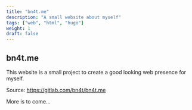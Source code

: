 ```yaml
---
title: "bn4t.me"
description: "A small website about myself"
tags: ["web", "html", "hugo"]
weight: 1
draft: false
---
```


## bn4t.me

This website is a small project to create a good looking web presence for myself.

Source: https://gitlab.com/bn4t/bn4t.me

More is to come...
